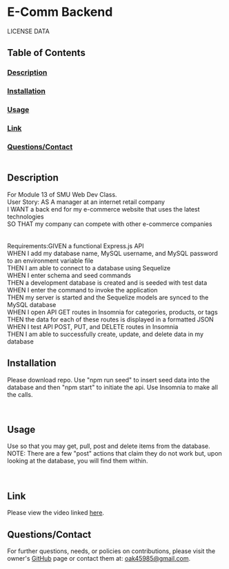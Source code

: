 # E-Comm Backend

LICENSE DATA

## Table of Contents
### [Description](#des)
### [Installation](#ins)
### [Usage](#use)
### [Link](#link)
### [Questions/Contact](#que)<br><br>

## <a name="des">Description</a>
<p> For Module 13 of SMU Web Dev Class. 
<br>User Story: AS A manager at an internet retail company<br>
I WANT a back end for my e-commerce website that uses the latest technologies<br>
SO THAT my company can compete with other e-commerce companies<br><br>
<br>Requirements:GIVEN a functional Express.js API
<br>WHEN I add my database name, MySQL username, and MySQL password to an environment variable file
<br>THEN I am able to connect to a database using Sequelize
<br>WHEN I enter schema and seed commands
<br>THEN a development database is created and is seeded with test data
<br>WHEN I enter the command to invoke the application
<br>THEN my server is started and the Sequelize models are synced to the MySQL database
<br>WHEN I open API GET routes in Insomnia for categories, products, or tags
<br>THEN the data for each of these routes is displayed in a formatted JSON
<br>WHEN I test API POST, PUT, and DELETE routes in Insomnia
<br>THEN I am able to successfully create, update, and delete data in my database


## <a name="ins">Installation</a>
<p>Please download repo. Use "npm run seed" to insert seed data into the database and then "npm start" to initiate the api. Use Insomnia to make all the calls.</p><br>


## <a name="use">Usage</a>
<p> Use so that you may get, pull, post and delete items from the database. NOTE: There are a few "post" actions that claim they do not work but, upon looking at the database, you will find them within.</p><br>

## <a name="link">Link</a>
<p>Please view the video linked <a href="https://drive.google.com/file/d/1n3oBcVHQybnJ01SLloOhJwrzR62OGYUJ/view?usp=sharing">here</a>.<p>

## <a name="que">Questions/Contact</a>
<p> For further questions, needs, or policies on contributions, please visit the owner's <a href="https://github.com/oak45985">GitHub</a> page or contact them at: <a href="mailto:oak45985@gmail.com">oak45985@gmail.com</a>.</p>
